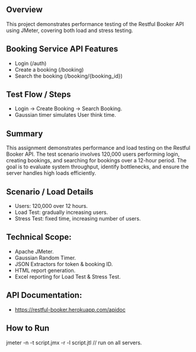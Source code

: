 ## Overview  
This project demonstrates performance testing of the Restful Booker API using JMeter, covering both load and stress testing.

## Booking Service API Features
-  Login (/auth)
- Create a booking (/booking)
- Search the booking (/booking/{booking_id})

## Test Flow / Steps
- Login → Create Booking → Search Booking.
- Gaussian timer simulates User think time.

## Summary
This assignment demonstrates performance and load testing on the Restful Booker API. The test scenario involves 120,000 users performing login, creating bookings, and searching for bookings over a 12-hour period. The goal is to evaluate system throughput, identify bottlenecks, and ensure the server handles high loads efficiently.

## Scenario / Load Details
- Users: 120,000 over 12 hours.
- Load Test: gradually increasing users.
- Stress Test: fixed time, increasing number of users.

## Technical Scope:
- Apache JMeter.
- Gaussian Random Timer.
- JSON Extractors for token & booking ID.
- HTML report generation.
- Excel reporting for Load Test & Stress Test.

## API Documentation:
- https://restful-booker.herokuapp.com/apidoc

## How to Run
jmeter -n -t script.jmx -r -l script.jtl  // run on all servers.




